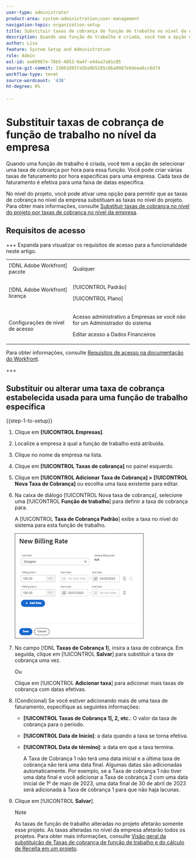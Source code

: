 ```yaml
---
user-type: administrator
product-area: system-administration;user-management
navigation-topic: organization-setup
title: Substituir taxas de cobrança de função de trabalho no nível da empresa
description: Quando uma função de trabalho é criada, você tem a opção de selecionar uma taxa de cobrança por hora para essa função. Você pode criar uma taxa de cobrança por hora específica para uma empresa.
author: Lisa
feature: System Setup and Administration
role: Admin
exl-id: ee60987e-78b5-4853-9a4f-e44aa7a81c05
source-git-commit: 15063d937a5ba9b5285c66a0987e8deea6cc6d74
workflow-type: tm+mt
source-wordcount: '438'
ht-degree: 0%

---
```


# Substituir taxas de cobrança de função de trabalho no nível da empresa

Quando uma função de trabalho é criada, você tem a opção de selecionar uma taxa de cobrança por hora para essa função. Você pode criar várias taxas de faturamento por hora específicas para uma empresa. Cada taxa de faturamento é efetiva para uma faixa de datas específica.

No nível do projeto, você pode ativar uma opção para permitir que as taxas de cobrança no nível da empresa substituam as taxas no nível do projeto. Para obter mais informações, consulte [Substituir taxas de cobrança no nível do projeto por taxas de cobrança no nível da empresa](../../../manage-work/projects/project-finances/override-project-level-with-company-level-billing-rates.md).

## Requisitos de acesso

+++ Expanda para visualizar os requisitos de acesso para a funcionalidade neste artigo.

<table style="table-layout:auto"> 
 <col> 
 <col> 
 <tbody> 
  <tr> 
   <td>[!DNL Adobe Workfront] pacote</td> 
   <td><p>Qualquer</p></td> 
  </tr> 
  <tr> 
   <td>[!DNL Adobe Workfront] licença</td> 
   <td><p>[!UICONTROL Padrão]</p>
       <p>[!UICONTROL Plano]</p></td>
  </tr> 
  <tr> 
   <td>Configurações de nível de acesso</td> 
   <td> <p>Acesso administrativo a Empresas se você não for um Administrador do sistema</p>
   <p>Editar acesso a Dados Financeiros</p> </td>
  </tr> 
 </tbody> 
</table>

Para obter informações, consulte [Requisitos de acesso na documentação do Workfront](/help/quicksilver/administration-and-setup/add-users/access-levels-and-object-permissions/access-level-requirements-in-documentation.md).

+++

## Substituir ou alterar uma taxa de cobrança estabelecida usada para uma função de trabalho específica

{{step-1-to-setup}}

1. Clique em **[!UICONTROL Empresas]**.
1. Localize a empresa à qual a função de trabalho está atribuída.
1. Clique no nome da empresa na lista.
1. Clique em **[!UICONTROL Taxas de cobrança]** no painel esquerdo.
1. Clique em **[!UICONTROL Adicionar Taxa de Cobrança] > [!UICONTROL Nova Taxa de Cobrança]** ou escolha uma taxa existente para editar.
1. Na caixa de diálogo [!UICONTROL Nova taxa de cobrança], selecione uma [!UICONTROL **Função de trabalho**] para definir a taxa de cobrança para.

   A [!UICONTROL **Taxa de Cobrança Padrão**] exibe a taxa no nível do sistema para esta função de trabalho.

   ![Caixa de diálogo Nova Taxa de Cobrança](assets/date-effective-billing-rates-for-company.png)

1. No campo [!DNL **Taxas de Cobrança 1**], insira a taxa de cobrança. Em seguida, clique em [!UICONTROL **Salvar**] para substituir a taxa de cobrança uma vez.

   Ou

   Clique em [!UICONTROL **Adicionar taxa**] para adicionar mais taxas de cobrança com datas efetivas.

1. (Condicional) Se você estiver adicionando mais de uma taxa de faturamento, especifique as seguintes informações:

   * **[!UICONTROL Taxas de Cobrança 1], 2, etc.**: O valor da taxa de cobrança para o período.
   * **[!UICONTROL Data de Início]**: a data quando a taxa se torna efetiva.
   * **[!UICONTROL Data de término]**: a data em que a taxa termina.

     A Taxa de Cobrança 1 não terá uma data inicial e a última taxa de cobrança não terá uma data final. Algumas datas são adicionadas automaticamente. Por exemplo, se a Taxa de cobrança 1 não tiver uma data final e você adicionar a Taxa de cobrança 2 com uma data inicial de 1º de maio de 2023, uma data final de 30 de abril de 2023 será adicionada à Taxa de cobrança 1 para que não haja lacunas.

1. Clique em [!UICONTROL **Salvar**].

   >[!NOTE]
   >
   >As taxas de função de trabalho alteradas no projeto afetarão somente esse projeto. As taxas alteradas no nível da empresa afetarão todos os projetos. Para obter mais informações, consulte [Visão geral da substituição de Taxas de cobrança de função de trabalho e do cálculo de Receita em um projeto](../../../manage-work/projects/project-finances/override-role-billing-rates-and-calculate-project-revenue.md).
